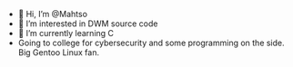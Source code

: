 - 👋 Hi, I’m @Mahtso
- 👀 I’m interested in DWM source code
- 🌱 I’m currently learning C
- Going to college for cybersecurity and some programming on the side. Big Gentoo Linux fan.
